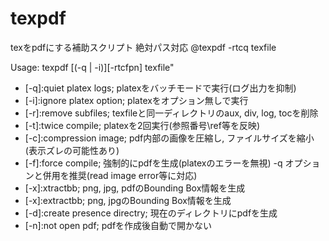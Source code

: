 # texpdf
texをpdfにする補助スクリプト 絶対パス対応
@texpdf -rtcq texfile


Usage: texpdf [(-q | -i)][-rtcfpn] texfile"
- [-q]:quiet platex logs; platexをバッチモードで実行(ログ出力を抑制)
- [-i]:ignore platex option; platexをオプション無しで実行
- [-r]:remove subfiles; texfileと同一ディレクトリのaux, div, log, tocを削除
- [-t]:twice compile; platexを2回実行(参照番号\\ref等を反映)
- [-c]:compression image; pdf内部の画像を圧縮し, ファイルサイズを縮小(表示ズレの可能性あり)
- [-f]:force compile; 強制的にpdfを生成(platexのエラーを無視) -q オプションと併用を推奨(read image error等に対応)
- [-x]:xtractbb; png, jpg, pdfのBounding Box情報を生成
- [-x]:extractbb; png, jpgのBounding Box情報を生成
- [-d]:create presence directry; 現在のディレクトリにpdfを生成
- [-n]:not open pdf; pdfを作成後自動で開かない
